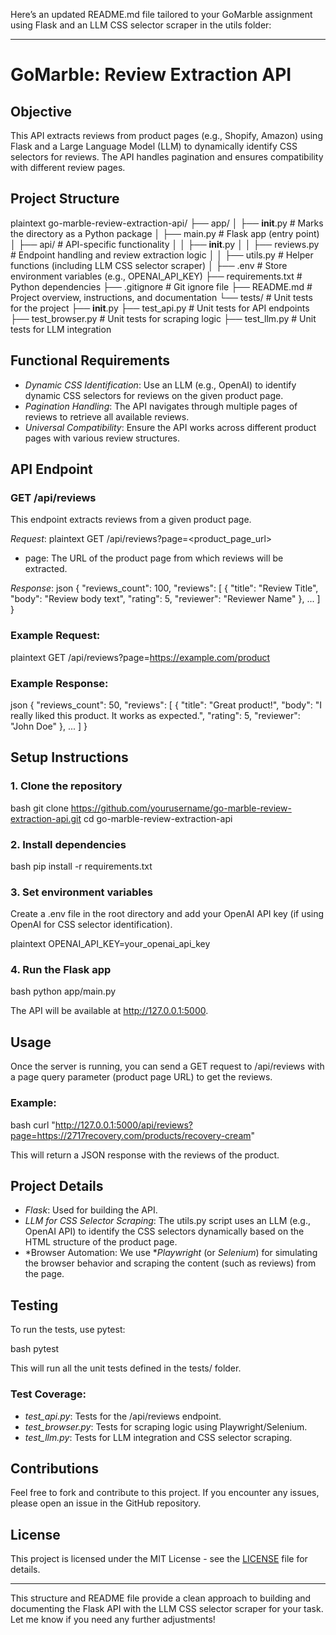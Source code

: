 Here’s an updated README.md file tailored to your GoMarble assignment using Flask and an LLM CSS selector scraper in the utils folder:

---

# GoMarble: Review Extraction API

## Objective

This API extracts reviews from product pages (e.g., Shopify, Amazon) using Flask and a Large Language Model (LLM) to dynamically identify CSS selectors for reviews. The API handles pagination and ensures compatibility with different review pages.

## Project Structure

plaintext
go-marble-review-extraction-api/
├── app/
│   ├── __init__.py                # Marks the directory as a Python package
│   ├── main.py                    # Flask app (entry point)
│   ├── api/                       # API-specific functionality
│   │   ├── __init__.py
│   │   ├── reviews.py             # Endpoint handling and review extraction logic
│   │   ├── utils.py               # Helper functions (including LLM CSS selector scraper)
│   ├── .env                       # Store environment variables (e.g., OPENAI_API_KEY)
├── requirements.txt               # Python dependencies
├── .gitignore                     # Git ignore file
├── README.md                      # Project overview, instructions, and documentation
└── tests/                         # Unit tests for the project
    ├── __init__.py
    ├── test_api.py                # Unit tests for API endpoints
    ├── test_browser.py            # Unit tests for scraping logic
    ├── test_llm.py                # Unit tests for LLM integration


## Functional Requirements

- *Dynamic CSS Identification*: Use an LLM (e.g., OpenAI) to identify dynamic CSS selectors for reviews on the given product page.
- *Pagination Handling*: The API navigates through multiple pages of reviews to retrieve all available reviews.
- *Universal Compatibility*: Ensure the API works across different product pages with various review structures.

## API Endpoint

### GET /api/reviews

This endpoint extracts reviews from a given product page.

*Request*:
plaintext
GET /api/reviews?page=<product_page_url>


- page: The URL of the product page from which reviews will be extracted.

*Response*:
json
{
  "reviews_count": 100,
  "reviews": [
    {
      "title": "Review Title",
      "body": "Review body text",
      "rating": 5,
      "reviewer": "Reviewer Name"
    },
    ...
  ]
}


### Example Request:
plaintext
GET /api/reviews?page=https://example.com/product


### Example Response:
json
{
  "reviews_count": 50,
  "reviews": [
    {
      "title": "Great product!",
      "body": "I really liked this product. It works as expected.",
      "rating": 5,
      "reviewer": "John Doe"
    },
    ...
  ]
}


## Setup Instructions

### 1. Clone the repository
bash
git clone https://github.com/yourusername/go-marble-review-extraction-api.git
cd go-marble-review-extraction-api


### 2. Install dependencies
bash
pip install -r requirements.txt


### 3. Set environment variables
Create a .env file in the root directory and add your OpenAI API key (if using OpenAI for CSS selector identification).

plaintext
OPENAI_API_KEY=your_openai_api_key


### 4. Run the Flask app
bash
python app/main.py


The API will be available at http://127.0.0.1:5000.

## Usage

Once the server is running, you can send a GET request to /api/reviews with a page query parameter (product page URL) to get the reviews.

### Example:
bash
curl "http://127.0.0.1:5000/api/reviews?page=https://2717recovery.com/products/recovery-cream"


This will return a JSON response with the reviews of the product.

## Project Details

- *Flask*: Used for building the API.
- *LLM for CSS Selector Scraping*: The utils.py script uses an LLM (e.g., OpenAI API) to identify the CSS selectors dynamically based on the HTML structure of the product page.
- *Browser Automation: We use **Playwright* (or *Selenium*) for simulating the browser behavior and scraping the content (such as reviews) from the page.

## Testing

To run the tests, use pytest:

bash
pytest


This will run all the unit tests defined in the tests/ folder.

### Test Coverage:
- *test_api.py*: Tests for the /api/reviews endpoint.
- *test_browser.py*: Tests for scraping logic using Playwright/Selenium.
- *test_llm.py*: Tests for LLM integration and CSS selector scraping.

## Contributions

Feel free to fork and contribute to this project. If you encounter any issues, please open an issue in the GitHub repository.

## License

This project is licensed under the MIT License - see the [LICENSE](LICENSE) file for details.

---

This structure and README file provide a clean approach to building and documenting the Flask API with the LLM CSS selector scraper for your task. Let me know if you need any further adjustments!
